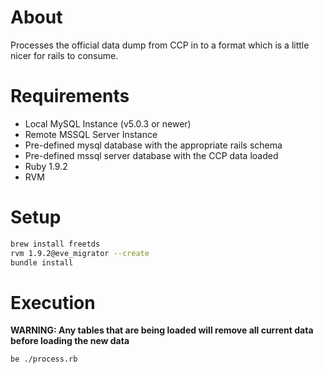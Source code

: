 About
=====
Processes the official data dump from CCP in to a format which is a little nicer for rails to consume.

Requirements
============
* Local MySQL Instance (v5.0.3 or newer)
* Remote MSSQL Server Instance
* Pre-defined mysql database with the appropriate rails schema
* Pre-defined mssql server database with the CCP data loaded
* Ruby 1.9.2
* RVM

Setup
=====
```bash
brew install freetds
rvm 1.9.2@eve_migrator --create
bundle install
```

Execution
=========
**WARNING: Any tables that are being loaded will remove all current data before loading the new data**

```bash
be ./process.rb
```
